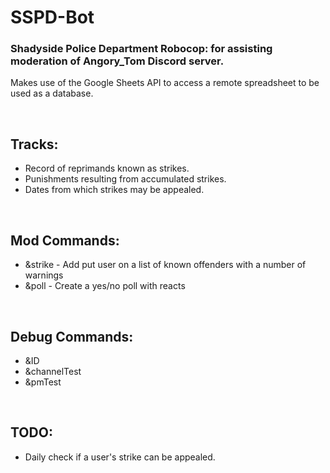 # SSPD-Bot

### Shadyside Police Department Robocop: for assisting moderation of Angory_Tom Discord server.

Makes use of the Google Sheets API to access a remote spreadsheet to be used as a database.

&nbsp;

## Tracks:
* Record of reprimands known as strikes.
* Punishments resulting from accumulated strikes.
* Dates from which strikes may be appealed.

&nbsp;

## Mod Commands:
* &strike  -  Add put user on a list of known offenders with a number of warnings
* &poll    -  Create a yes/no poll with reacts

&nbsp;

## Debug Commands:
* &ID
* &channelTest
* &pmTest

&nbsp;

## TODO:
* Daily check if a user's strike can be appealed.
